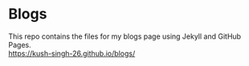 # Blogs
This repo contains the files for my blogs page using Jekyll and GitHub Pages.
<br>
https://kush-singh-26.github.io/blogs/
